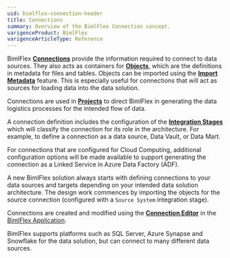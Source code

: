 ```yaml
---
uid: bimlflex-connection-header
title: Connections
summary: Overview of the BimlFlex Connection concept.
varigenceProduct: BimlFlex
varigenceArticleType: Reference
---
```

BimlFlex [**Connections**](xref:bimlflex-connection-editor) provide the information required to connect to data sources. They also acts as containers for [**Objects**](xref:bimlflex-object-editor), which are the definitions in metadata for files and tables. Objects can be imported using the [**Import Metadata**](xref:bimlflex-concepts-importing-metadata) feature. This is especially useful for connections that will act as sources for loading data into the data solution.

Connections are used in [**Projects**](xref:bimlflex-project-editor) to direct BimlFlex in generating the data logistics processes for the intended flow of data.

A connection definition includes the configuration of the [**Integration Stages**](xref:bimlflex-connection-editor#integration-stages) which will classify the connection for its role in the architecture. For example, to define a connection as a data source, Data Vault, or Data Mart.

For connections that are configured for Cloud Computing, additional configuration options will be made available to support generating the connection as a Linked Service in Azure Data Factory (ADF).

A new BimlFlex solution always starts with defining connections to your data sources and targets depending on your intended data solution architecture. The design work commences by importing the objects for the source connection (configured with a `Source System` integration stage).

Connections are created and modified using the [**Connection Editor**](xref:bimlflex-connection-editor) in the [BimlFlex Application](xref:bimlflex-editors-overview).

BimlFlex supports platforms such as SQL Server, Azure Synapse and Snowflake for the data solution, but can connect to many different data sources.
